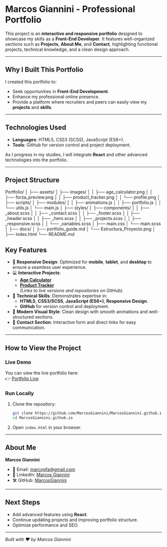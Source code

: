 # Marcos Giannini - Professional Portfolio

This project is an **interactive and responsive portfolio** designed to showcase my skills as a **Front-End Developer**. It features well-organized sections such as **Projects**, **About Me**, and **Contact**, highlighting functional projects, technical knowledge, and a clean design approach.

---

## **Why I Built This Portfolio**
I created this portfolio to:
- Seek opportunities in **Front-End Development**.
- Enhance my professional online presence.
- Provide a platform where recruiters and peers can easily view my **projects** and **skills**.

---

## **Technologies Used**
- **Languages**: HTML5, CSS3 (SCSS), JavaScript (ES6+).
- **Tools**: GitHub for version control and project deployment.

As I progress in my studies, I will integrate **React** and other advanced technologies into the portfolio.

---

## **Project Structure**
Portfolio/
│
├── assets/
│   ├── images/
│   │   ├── age_calculator.png
│   │   ├── forza_preview.png
│   │   ├── product_tracker.png
│   │   └── profile.png
│
├── scripts/
│   ├── modules/
│   │   ├── animations.js
│   │   ├── portfolio.js
│   │   └── utils.js
│   └── main.js
│
├── styles/
│   ├── components/
│   │   ├── _about.scss
│   │   ├── _contact.scss
│   │   ├── _footer.scss
│   │   ├── _header.scss
│   │   ├── _hero.scss
│   │   ├── _projects.scss
│   │   ├── _responsive.scss
│   │   └── _variables.scss
│   ├── main.css
│   └── main.scss
│
├── docs/
│   ├── portfolio_guide.md
│   └── Estructura_Proyecto.png
│
├── index.html
└── README.md

## **Key Features**
- 📱 **Responsive Design**: Optimized for **mobile**, **tablet**, and **desktop** to ensure a seamless user experience.  
- 💻 **Interactive Projects**:  
   - **[Age Calculator](https://marcosgiannini.github.io/Age_Calculator/)**  
   - **[Product Tracker](https://marcosgiannini.github.io/Product_Tracker/)**  
   *(Links to live versions and repositories on GitHub).*  
- 🚀 **Technical Skills**: Demonstrates expertise in:  
   - **HTML5**, **CSS3/SCSS**, **JavaScript (ES6+)**, **Responsive Design**.  
   - **GitHub** for version control and deployment.  
- 🎨 **Modern Visual Style**: Clean design with smooth animations and well-structured sections.  
- 📧 **Contact Section**: Interactive form and direct links for easy communication.  

---

## **How to View the Project**
### **Live Demo**  
You can view the live portfolio here:  
👉 [Portfolio Live](https://github.com/MarcosGiannini/MarcosGiannini.github.io)

### **Run Locally**  
1. Clone the repository:  
   ```bash
   git clone https://github.com/MarcosGiannini/MarcosGiannini.github.io
   cd MarcosGiannini.github.io
2. Open `index.html` in your browser.

---

## **About Me**
**Marcos Giannini**  
- 📧 Email: [marcogfa@gmail.com](mailto:marcogfa@gmail.com)  
- 💼 LinkedIn: [Marcos Giannini](https://www.linkedin.com/in/marcosgiannini85/)  
- 🛠️ GitHub: [MarcosGiannini](https://github.com/MarcosGianniniOrg/MarcosGiannini.github.io)  

---

## **Next Steps**
- Add advanced features using **React**.  
- Continue updating projects and improving portfolio structure.  
- Optimize performance and SEO.

---

*Built with ❤️ by Marcos Giannini*  
